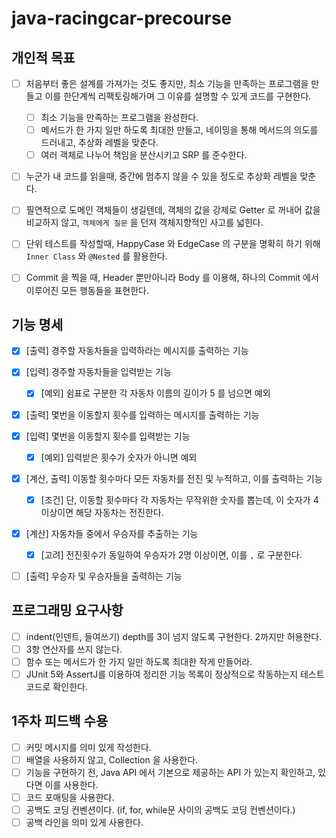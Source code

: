 # java-racingcar-precourse

## 개인적 목표

- [ ] 처음부터 좋은 설계를 가져가는 것도 좋지만, 최소 기능을 만족하는 프로그램을 만들고 이를 한단계씩 리팩토링해가며 그 이유를 설명할 수 있게 코드를 구현한다.

    - [ ] 최소 기능을 만족하는 프로그램을 완성한다.
    - [ ] 메서드가 한 가지 일만 하도록 최대한 만들고, 네이밍을 통해 메서드의 의도를 드러내고, 추상화 레벨을 맞춘다.
    - [ ] 여러 객체로 나누어 책임을 분산시키고 SRP 를 준수한다.

- [ ] 누군가 내 코드를 읽을때, 중간에 멈추지 않을 수 있을 정도로 추상화 레벨을 맞춘다.
- [ ] 필연적으로 도메인 객체들이 생길텐데, 객체의 값을 강제로 Getter 로 꺼내어 값을 비교하지 않고, `객체에게 질문` 을 던져 객체지향적인 사고를 넓힌다.
- [ ] 단위 테스트를 작성할때, HappyCase 와 EdgeCase 의 구분을 명확히 하기 위해 `Inner Class` 와 `@Nested` 를 활용한다.
- [ ] Commit 을 찍을 때, Header 뿐만아니라 Body 를 이용해, 하나의 Commit 에서 이루어진 모든 행동들을 표현한다.

## 기능 명세

- [x] [출력] 경주할 자동차들을 입력하라는 메시지를 출력하는 기능

- [x] [입력] 경주할 자동차들을 입력받는 기능

    - [x] [예외] 쉼표로 구분한 각 자동차 이름의 길이가 5 를 넘으면 예외

- [x] [출력] 몇번을 이동할지 횟수를 입력하는 메시지를 출력하는 기능

- [x] [입력] 몇번을 이동할지 횟수를 입력받는 기능

    - [x] [예외] 입력받은 횟수가 숫자가 아니면 예외

- [x] [계산, 출력] 이동할 횟수마다 모든 자동차를 전진 및 누적하고, 이를 출력하는 기능

    - [x] [조건] 단, 이동할 횟수마다 각 자동차는 무작위한 숫자를 뽑는데, 이 숫자가 4 이상이면 해당 자동차는 전진한다.

- [x] [계산] 자동차들 중에서 우승자를 추출하는 기능

    - [x] [고려] 전진횟수가 동일하여 우승자가 2명 이상이면, 이를 `,` 로 구분한다.

- [ ] [출력] 우승자 및 우승자들을 출력하는 기능

## 프로그래밍 요구사항

- [ ] indent(인덴트, 들여쓰기) depth를 3이 넘지 않도록 구현한다. 2까지만 허용한다.
- [ ] 3항 연산자를 쓰지 않는다.
- [ ] 함수 또는 메서드가 한 가지 일만 하도록 최대한 작게 만들어라.
- [ ] JUnit 5와 AssertJ를 이용하여 정리한 기능 목록이 정상적으로 작동하는지 테스트 코드로 확인한다.

## 1주차 피드백 수용

- [ ] 커밋 메시지를 의미 있게 작성한다.
- [ ] 배열을 사용하지 않고, Collection 을 사용한다.
- [ ] 기능을 구현하기 전, Java API 에서 기본으로 제공하는 API 가 있는지 확인하고, 있다면 이를 사용한다.
- [ ] 코드 포매팅을 사용한다.
- [ ] 공백도 코딩 컨벤션이다. (if, for, while문 사이의 공백도 코딩 컨벤션이다.)
- [ ] 공백 라인을 의미 있게 사용한다.
